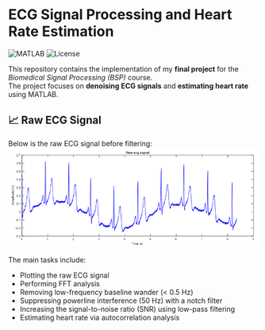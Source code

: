 # ECG Signal Processing and Heart Rate Estimation

![MATLAB](https://img.shields.io/badge/MATLAB-R2022b-blue.svg)
![License](https://img.shields.io/badge/license-MIT-green.svg)

This repository contains the implementation of my **final project** for the *Biomedical Signal Processing (BSP)* course.  
The project focuses on **denoising ECG signals** and **estimating heart rate** using MATLAB.

## 📈 Raw ECG Signal
Below is the raw ECG signal before filtering:
![Raw ECG Signal](raw_ecg_signal.png)

The main tasks include:
- Plotting the raw ECG signal
- Performing FFT analysis
- Removing low-frequency baseline wander (< 0.5 Hz)
- Suppressing powerline interference (50 Hz) with a notch filter
- Increasing the signal-to-noise ratio (SNR) using low-pass filtering
- Estimating heart rate via autocorrelation analysis
